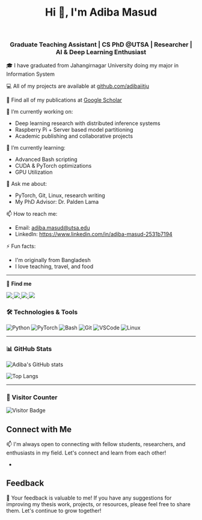 

<h1 align="center">Hi 👋, I'm Adiba Masud</h1>
<br>
<h3 align="center">Graduate Teaching Assistant | CS PhD @UTSA | Researcher | AI & Deep Learning Enthusiast</h3>

🎓 I have graduated from Jahangirnagar University doing my major in Information System 

💻 All of my projects are available at [github.com/adibaiitju](https://github.com/adibamasud)

📄 Find all of my publications at [Google Scholar](https://scholar.google.com/citations?user=qRy0ZCgAAAAJ&hl=en)

🔭 I’m currently working on:

- Deep learning research with distributed inference systems 
- Raspberry Pi + Server based model partitioning 
- Academic publishing and collaborative projects 

🌱 I’m currently learning:
- Advanced Bash scripting
- CUDA & PyTorch optimizations
- GPU Utilization

💬 Ask me about:
- PyTorch, Git, Linux, research writing
- My PhD Advisor: Dr. Palden Lama

📫 How to reach me:
- Email: adiba.masud@utsa.edu
-  LinkedIn: https://www.linkedin.com/in/adiba-masud-2531b7194 

⚡ Fun facts:
- I'm originally from Bangladesh
- I love teaching, travel, and food

---
🔎 **Find me**

<p align="left">
  <a href="https://scholar.google.com/citations?user=qRy0ZCgAAAAJ&hl=en" target="_blank">
    <img src="https://img.shields.io/badge/Google Scholar-4285F4?style=for-the-badge&logo=google-scholar&logoColor=white"/>
  </a>
  <a href="https://www.linkedin.com/in/adiba-masud-2531b7194/" target="_blank">
    <img src="https://img.shields.io/badge/LinkedIn-0A66C2?style=for-the-badge&logo=linkedin&logoColor=white"/>
  </a>
  <a href="https://www.researchgate.net/profile/Adiba-Masud-2?ev=hdr_xprf" target="_blank">
    <img src="https://img.shields.io/badge/ResearchGate-00CCBB?style=for-the-badge&logo=researchgate&logoColor=white"/>
  </a>
  <a href="https://www.facebook.com/adiba.ehita.3" target="_blank">
    <img src="https://img.shields.io/badge/Facebook-1877F2?style=for-the-badge&logo=facebook&logoColor=white"/>
  </a>
</p>


### 🛠️ Technologies & Tools

![Python](https://img.shields.io/badge/-Python-000?style=flat&logo=python)
![PyTorch](https://img.shields.io/badge/-PyTorch-000?style=flat&logo=pytorch)
![Bash](https://img.shields.io/badge/-Bash-000?style=flat&logo=gnu-bash)
![Git](https://img.shields.io/badge/-Git-000?style=flat&logo=git)
![VSCode](https://img.shields.io/badge/-VSCode-000?style=flat&logo=visual-studio-code)
![Linux](https://img.shields.io/badge/-Linux-000?style=flat&logo=linux)

---

### 📊 GitHub Stats

![Adiba's GitHub stats](https://github-readme-stats.vercel.app/api?username=adibamasud&show_icons=true&theme=tokyonight)

![Top Langs](https://github-readme-stats.vercel.app/api/top-langs/?username=adibamasud&layout=compact&theme=tokyonight)

---

### 📍 Visitor Counter

![Visitor Badge](https://visitor-badge.laobi.icu/badge?page_id=adibamasud/adibamasud)



## Connect with Me

📫 I'm always open to connecting with fellow students, researchers, and enthusiasts in my field. Let's connect and learn from each other!

-
## Feedback

📝 Your feedback is valuable to me! If you have any suggestions for improving my thesis work, projects, or resources, please feel free to share them. Let's continue to grow together!

